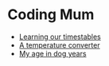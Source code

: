 # Coding Mum

- [Learning our timestables](timesTables.md)
- [A temperature converter](tempConverter.md)
- [My age in dog years](dogYears.md)




